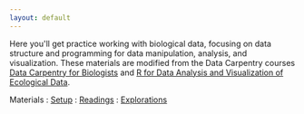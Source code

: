 ```yaml
---
layout: default
---
```



Here you'll get practice working with biological data, focusing on data structure and
programming for data manipulation, analysis, and visualization. These materials
are modified from the Data Carpentry courses [Data Carpentry for Biologists](http://datacarpentry.org/semester-biology) and [R for Data Analysis and Visualization of Ecological Data](https://datacarpentry.org/R-ecology-lesson/).  

Materials
: <a href="{{ site.baseurl }}/computer-setup">
  <i class="fa fa-download fa-fw"></i> Setup</a>
: <a href="{{ site.baseurl }}/readings">
  <i class="fa fa-book fa-fw"></i> Readings</a>
: <a href="{{ site.baseurl }}/explorations">
  <i class="fa fa-line-chart fa-fw"></i> Explorations</a>

